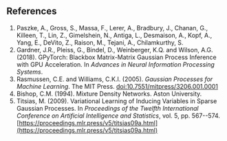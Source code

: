 ## References
1. Paszke, A., Gross, S., Massa, F., Lerer, A., Bradbury, J., Chanan, G., Killeen, T., Lin, Z., Gimelshein, N., Antiga, L., Desmaison, A., Kopf, A., Yang, E., DeVito, Z., Raison, M., Tejani, A., Chilamkurthy, S.
2. Gardner, J.R., Pleiss, G., Bindel, D., Weinberger, K.Q. and Wilson, A.G. (2018). GPyTorch: Blackbox Matrix-Matrix Gaussian Process Inference with GPU Acceleration. In *Advances in Neural Information Processing Systems*.
3. Rasmussen, C.E. and Williams, C.K.I. (2005). *Gaussian Processes for Machine Learning*. The MIT Press. [doi:10.7551/mitpress/3206.001.0001](https://doi.org/10.7551/mitpress/3206.001.0001)
4. Bishop, C.M. (1994). Mixture Density Networks. Aston University.
5. Titsias, M. (2009). Variational Learning of Inducing Variables in Sparse Gaussian Processes. In *Proceedings of the Twelfth International Conference on Artificial Intelligence and Statistics*, vol. 5, pp. 567--574. [https://proceedings.mlr.press/v5/titsias09a.html](https://proceedings.mlr.press/v5/titsias09a.html)
